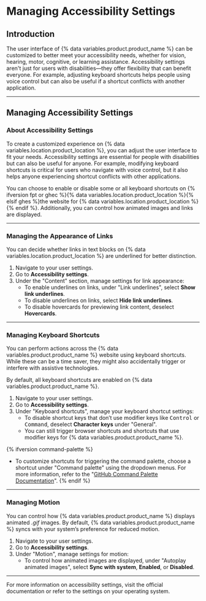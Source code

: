 # Managing Accessibility Settings

## Introduction

The user interface of {% data variables.product.product_name %} can be customized to better meet your accessibility needs, whether for vision, hearing, motor, cognitive, or learning assistance. Accessibility settings aren't just for users with disabilities—they offer flexibility that can benefit everyone. For example, adjusting keyboard shortcuts helps people using voice control but can also be useful if a shortcut conflicts with another application.

---

## Managing Accessibility Settings

### About Accessibility Settings

To create a customized experience on {% data variables.location.product_location %}, you can adjust the user interface to fit your needs. Accessibility settings are essential for people with disabilities but can also be useful for anyone. For example, modifying keyboard shortcuts is critical for users who navigate with voice control, but it also helps anyone experiencing shortcut conflicts with other applications.

You can choose to enable or disable some or all keyboard shortcuts on {% ifversion fpt or ghec %}{% data variables.location.product_location %}{% elsif ghes %}the website for {% data variables.location.product_location %}{% endif %}. Additionally, you can control how animated images and links are displayed.

---

### Managing the Appearance of Links

You can decide whether links in text blocks on {% data variables.location.product_location %} are underlined for better distinction.

1. Navigate to your user settings.
2. Go to **Accessibility settings**.
3. Under the "Content" section, manage settings for link appearance:
   - To enable underlines on links, under "Link underlines", select **Show link underlines**.
   - To disable underlines on links, select **Hide link underlines**.
   - To disable hovercards for previewing link content, deselect **Hovercards**.

---

### Managing Keyboard Shortcuts

You can perform actions across the {% data variables.product.product_name %} website using keyboard shortcuts. While these can be a time saver, they might also accidentally trigger or interfere with assistive technologies.

By default, all keyboard shortcuts are enabled on {% data variables.product.product_name %}.

1. Navigate to your user settings.
2. Go to **Accessibility settings**.
3. Under "Keyboard shortcuts", manage your keyboard shortcut settings:
   - To disable shortcut keys that don’t use modifier keys like <kbd>Control</kbd> or <kbd>Command</kbd>, deselect **Character keys** under "General".
   - You can still trigger browser shortcuts and shortcuts that use modifier keys for {% data variables.product.product_name %}.

{% ifversion command-palette %}
   - To customize shortcuts for triggering the command palette, choose a shortcut under "Command palette" using the dropdown menus. For more information, refer to the "[GitHub Command Palette Documentation](/get-started/accessibility/github-command-palette)".
{% endif %}

---

### Managing Motion

You can control how {% data variables.product.product_name %} displays animated _.gif_ images. By default, {% data variables.product.product_name %} syncs with your system’s preference for reduced motion.

1. Navigate to your user settings.
2. Go to **Accessibility settings**.
3. Under "Motion", manage settings for motion:
   - To control how animated images are displayed, under "Autoplay animated images", select **Sync with system**, **Enabled**, or **Disabled**.

---

For more information on accessibility settings, visit the official documentation or refer to the settings on your operating system.
